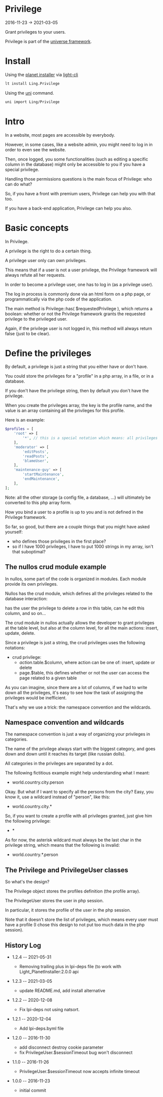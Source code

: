 Privilege
==================
2016-11-23 -> 2021-03-05



Grant privileges to your users.



Privilege is part of the [universe framework](https://github.com/karayabin/universe-snapshot).


Install
==========
Using the [planet installer](https://github.com/lingtalfi/Light_PlanetInstaller) via [light-cli](https://github.com/lingtalfi/Light_Cli)
```bash
lt install Ling.Privilege
```

Using the [uni](https://github.com/lingtalfi/universe-naive-importer) command.
```bash
uni import Ling/Privilege
```


Intro
============
In a website, most pages are accessible by everybody.

However, in some cases, like a website admin, you might need to log in in order to even see the website.

Then, once logged, you some functionalities (such as editing a specific column in the database) might only be 
accessible to you if you have a special privilege.

Handling those permissions questions is the main focus of Privilege: who can do what?

So, if you have a front with premium users, Privilege can help you with that too.

If you have a back-end application, Privilege can help you also.







Basic concepts
=====================

In Privilege.

A privilege is the right to do a certain thing.

A privilege user only can own privileges.

This means that if a user is not a user privilege, the Privilege framework will always refute all her requests.

In order to become a privilege user, one has to log in (as a privilege user).

The log in process is commonly done via an html form on a php page, or programmatically via the php code of the application.

The main method is Privilege::has( $requestedPrivilege ), which returns a boolean: whether or not the Privilege framework
grants the requested privilege to the privileged user. 

Again, if the privilege user is not logged in, this method will always return false (just to be clear).





Define the privileges
=========================

By default, a privilege is just a string that you either have or don't have.

You could store the privileges for a "profile" in a php array, in a file, or in a database.

If you don't have the privilege string, then by default you don't have the privilege.


When you create the privileges array, the key is the profile name, and the value is an array containing all the privileges
for this profile.


Here is an example:

```php
$profiles = [
    'root' => [
        '*', // this is a special notation which means: all privileges granted, we'll talk about that later
    ], 
    'moderator' => [
        'editPosts',
        'readPosts',
        'blameUser',
    ],
    'maintenance-guy' => [
        'startMaintenance',
        'endMaintenance',
    ],
];
```

Note: all the other storage (a config file, a database, ...) will ultimately be converted to this php array form.

How you bind a user to a profile is up to you and is not defined in the Privilege framework.

So far, so good, but there are a couple things that you might have asked yourself:

- who defines those privileges in the first place?
- so if I have 1000 privileges, I have to put 1000 strings in my array, isn't that suboptimal?



The nullos crud module example
-----------

In nullos, some part of the code is organized in modules. Each module provide its own privileges.

Nullos has the crud module, which defines all the privileges related to the database interaction:

has the user the privilege to delete a row in this table, can he edit this column, and so on...


The crud module in nullos actually allows the developer to grant privileges at the table level, but also at the column level,
for all the main actions: insert, update, delete.
  
Since a privilege is just a string, the crud privileges uses the following notations:
  
- crud privilege: 
    - $action.$table.$column, where action can be one of: insert, update or delete
    - page.$table, this defines whether or not the user can access the page related to a given table
    
    
As you can imagine, since there are a lot of columns, if we had to write down all the privileges, it's easy to see how the task of assigning the privileges
would be inefficient.

That's why we use a trick: the namespace convention and the wildcards.


Namespace convention and wildcards
------------------------------------------

The namespace convention is just a way of organizing your privileges in categories.

The name of the privilege always start with the biggest category, and goes down and down until it reaches its target (like russian dolls).

All categories in the privileges are separated by a dot.

The following fictitious example might help understanding what I meant:
 
- world.country.city.person


Okay. But what if I want to specify all the persons from the city?
Easy, you know it, use a wildcard instead of "person", like this:

- world.country.city.*
 
 
So, if you want to create a profile with all privileges granted, just give him the following privilege:
 
- \*
 
 
 
As for now, the asterisk wildcard must always be the last char in the privilege string, which means that the following is invalid:
 
- world.country.*.person 
 

The Privilege and PrivilegeUser classes
--------------------------------------------

So what's the design?

The Privilege object stores the profiles definition (the profile array).

The PrivilegeUser stores the user in php session.

In particular, it stores the profile of the user in the php session.

Note that it doesn't store the list of privileges, which means every user must have a profile (I chose this design 
to not put too much data in the php session).






History Log
------------------

- 1.2.4 -- 2021-05-31

    - Removing trailing plus in lpi-deps file (to work with Light_PlanetInstaller:2.0.0 api

- 1.2.3 -- 2021-03-05

    - update README.md, add install alternative

- 1.2.2 -- 2020-12-08

    - Fix lpi-deps not using natsort.

- 1.2.1 -- 2020-12-04

    - Add lpi-deps.byml file

- 1.2.0 -- 2016-11-30

    - add disconnect destroy cookie parameter
    - fix PrivilegeUser.$sessionTimeout bug won't disconnect
    
- 1.1.0 -- 2016-11-26

    - PrivilegeUser.$sessionTimeout now accepts infinite timeout

- 1.0.0 -- 2016-11-23

    - initial commit



